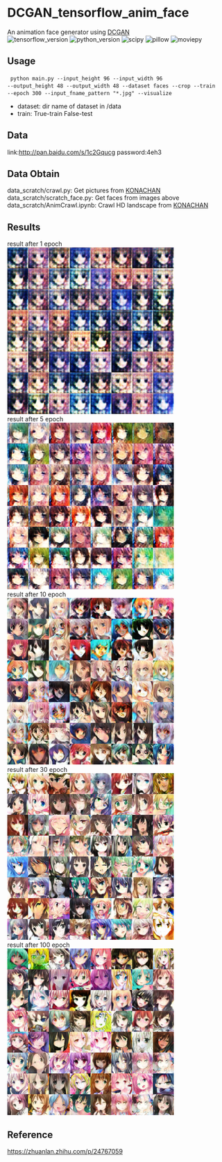# DCGAN_tensorflow_anim_face
An animation face generator using [DCGAN](https://github.com/carpedm20/DCGAN-tensorflow)<br>
![tensorflow_version](https://img.shields.io/badge/tensorflow-0.12.1+-green.svg)
![python_version](https://img.shields.io/badge/pyton-2.7/3.3+-green.svg)
![scipy](https://img.shields.io/badge/dependencies-scipy-blue.svg)
![pillow](https://img.shields.io/badge/dependencies-pillow-blue.svg)
![moviepy](https://img.shields.io/badge/dependencies-moviepy(optional)-blue.svg)

## Usage
<code> python main.py --input_height 96 --input_width 96 --output_height 48 --output_width 48  --dataset faces --crop --train --epoch 300 --input_fname_pattern "*.jpg" --visualize
</code>

* dataset: dir name of dataset in /data
* train: True-train False-test

## Data
link:http://pan.baidu.com/s/1c2Gqucg  password:4eh3

## Data Obtain
data_scratch/crawl.py: Get pictures from [KONACHAN](http://link.zhihu.com/?target=http%3A//konachan.net/)<br>
data_scratch/scratch_face.py: Get faces from images above<br>
data_scratch/AnimCrawl.ipynb: Crawl HD landscape from [KONACHAN](http://link.zhihu.com/?target=http%3A//konachan.net/)<br>


## Results
result after 1 epoch<br>
![epoch1](samples_try0(6epoch)/train_01_0058.png)<br>
result after 5 epoch<br>
![epoch5](samples_try0(6epoch)/train_05_0094.png)<br>
result after 10 epoch<br>
![epoch10](samples_try3(10epoch)/train_00_0798.png)<br>
result after 30 epoch<br>
![epoch30](samples_try4(10epoch)/train_09_0829.png)<br>
result after 100 epoch<br>
![epoch100](samples_try7(63epoch)/train_60_0798.png)<br>


## Reference
https://zhuanlan.zhihu.com/p/24767059